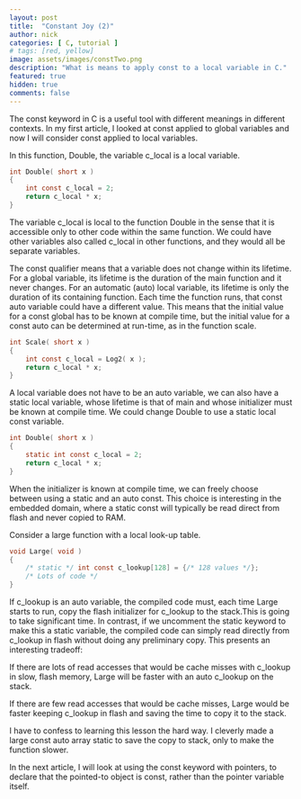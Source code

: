 ```yaml
---
layout: post
title:  "Constant Joy (2)"
author: nick
categories: [ C, tutorial ]
# tags: [red, yellow]
image: assets/images/constTwo.png
description: "What is means to apply const to a local variable in C."
featured: true
hidden: true
comments: false
---
```


The const keyword in C is a useful tool with different meanings in different contexts. In my first article, I looked at const applied to global variables and now I will consider const applied to local variables.

In this function, Double, the variable c_local is a local variable.
```c
int Double( short x )
{
    int const c_local = 2;
    return c_local * x;
}
```
The variable c_local is local to the function Double in the sense that it is accessible only to other code within the same function. We could have other variables also called c_local in other functions, and they would all be separate variables.

The const qualifier means that a variable does not change within its lifetime. For a global variable, its lifetime is the duration of the main function and it never changes. For an automatic (auto) local variable, its lifetime is only the duration of its containing function. Each time the function runs, that const auto variable could have a different value. This means that the initial value for a const global has to be known at compile time, but the initial value for a const auto can be determined at run-time, as in the function scale.
```c
int Scale( short x )
{
    int const c_local = Log2( x );
    return c_local * x;
}
```
A local variable does not have to be an auto variable, we can also have a static local variable, whose lifetime is that of main and whose initializer must be known at compile time. We could change Double to use a static local const variable.
```c
int Double( short x )
{
    static int const c_local = 2;
    return c_local * x;
}
```
When the initializer is known at compile time, we can freely choose between using a static and an auto const. This choice is interesting in the embedded domain, where a static const will typically be read direct from flash and never copied to RAM.

Consider a large function with a local look-up table.
```c
void Large( void )
{
    /* static */ int const c_lookup[128] = {/* 128 values */};
    /* Lots of code */
}
```
If c_lookup is an auto variable, the compiled code must, each time Large starts to run, copy the flash initializer for c_lookup to the stack.This is going to take significant time. In contrast, if we uncomment the static keyword to make this a static variable, the compiled code can simply read directly from c_lookup in flash without doing any preliminary copy. This presents an interesting tradeoff:

If there are lots of read accesses that would be cache misses with c_lookup in slow, flash memory, Large will be faster with an auto c_lookup on the stack.

If there are few read accesses that would be cache misses, Large would be faster keeping c_lookup in flash and saving the time to copy it to the stack.

I have to confess to learning this lesson the hard way. I cleverly made a large const auto array static to save the copy to stack, only to make the function slower.

In the next article, I will look at using the const keyword with pointers, to declare that the pointed-to object is const, rather than the pointer variable itself.
